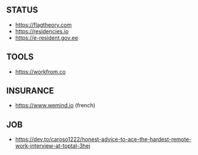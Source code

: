 <h2>STATUS</h2>
<ul>
<li><a href="https://flagtheory.com">https://flagtheory.com</a></li>
<li><a href="https://residencies.io">https://residencies.io</a></li>
<li><a href="https://e-resident.gov.ee">https://e-resident.gov.ee</a></li>
</ul>
<h2>TOOLS</h2>
<ul>
<li><a href="https://workfrom.co">https://workfrom.co</a></li>
</ul>
<h2>INSURANCE</h2>
<ul>
<li><a href="https://www.wemind.io">https://www.wemind.io</a> (french)</li>
</ul>
<h2>JOB</h2>
<ul>
<li><a href="https://dev.to/caroso1222/honest-advice-to-ace-the-hardest-remote-work-interview-at-toptal-3hej">https://dev.to/caroso1222/honest-advice-to-ace-the-hardest-remote-work-interview-at-toptal-3hej</a></li>
</ul>